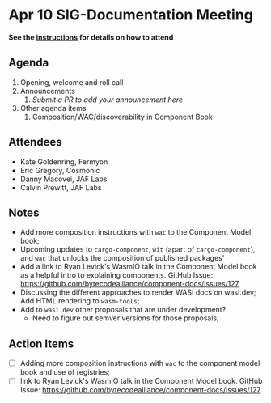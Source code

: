 # Apr 10 SIG-Documentation Meeting

**See the [instructions](../README.md) for details on how to attend**

## Agenda

1. Opening, welcome and roll call
1. Announcements
    1. _Submit a PR to add your announcement here_
1. Other agenda items
    1. Composition/WAC/discoverability in Component Book

## Attendees

* Kate Goldenring, Fermyon
* Eric Gregory, Cosmonic
* Danny Macovei, JAF Labs
* Calvin Prewitt, JAF Labs

## Notes

- Add more composition instructions with `wac` to the Component Model book;
- Upcoming updates to `cargo-component`, `wit` (apart of `cargo-component`), and `wac` that unlocks the composition of published packages'
- Add a link to Ryan Levick's WasmIO talk in the Component Model book as a helpful intro to explaining components. GitHub Issue: https://github.com/bytecodealliance/component-docs/issues/127
- Discussing the different approaches to render WASI docs on wasi.dev; Add HTML rendering to `wasm-tools`;
- Add to `wasi.dev` other proposals that are under development?
    - Need to figure out semver versions for those proposals;

## Action Items

* [ ] Adding more composition instructions with `wac` to the component model book and use of registries;
* [ ] link to Ryan Levick's WasmIO talk in the Component Model book. GitHub Issue: https://github.com/bytecodealliance/component-docs/issues/127
